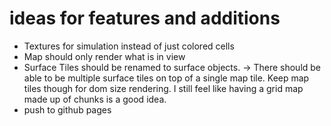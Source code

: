 

# ideas for features and additions

* Textures for simulation instead of just colored cells
* Map should only render what is in view
* Surface Tiles should be renamed to surface objects. -> There should be able to be multiple surface tiles on top of a single map tile. Keep map tiles though for dom size rendering. I still feel like having a grid map made up of chunks is a good idea.
* push to github pages